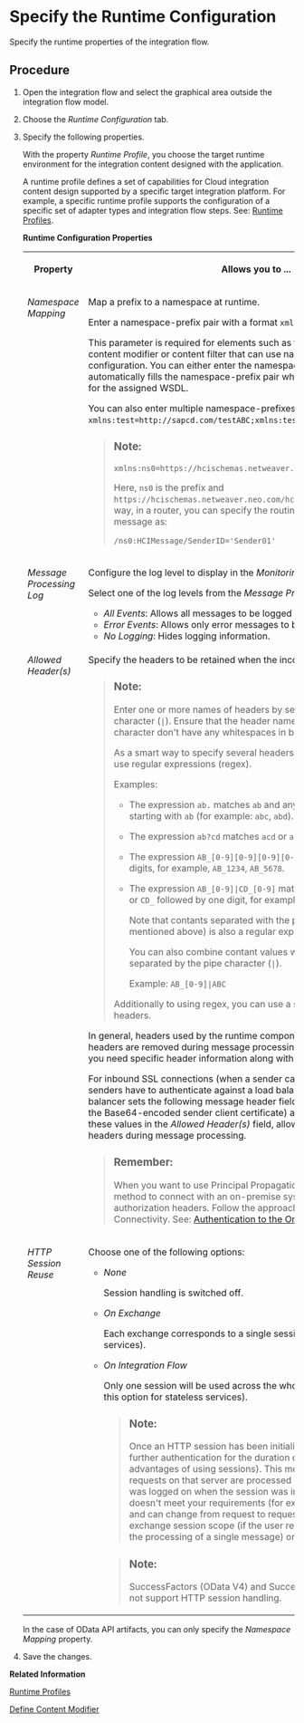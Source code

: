 <!-- loio0c1c96e50ff340869090469d260976f3 -->

# Specify the Runtime Configuration

Specify the runtime properties of the integration flow.



## Procedure

1.  Open the integration flow and select the graphical area outside the integration flow model.

2.  Choose the *Runtime Configuration* tab.

3.  Specify the following properties.

    With the property *Runtime Profile*, you choose the target runtime environment for the integration content designed with the application.

    A runtime profile defines a set of capabilities for Cloud integration content design supported by a specific target integration platform. For example, a specific runtime profile supports the configuration of a specific set of adapter types and integration flow steps. See: [Runtime Profiles](IntegrationSettings/runtime-profiles-8007daa.md).

    **Runtime Configuration Properties**


    <table>
    <tr>
    <th valign="top">

    Property


    
    </th>
    <th valign="top">

    Allows you to ...


    
    </th>
    </tr>
    <tr>
    <td valign="top">
    
    *Namespace Mapping* 


    
    </td>
    <td valign="top">
    
    Map a prefix to a namespace at runtime.

    Enter a namespace-prefix pair with a format `xmlns:<prefix>=<namespace>`.

    This parameter is required for elements such as the content-based router, content modifier or content filter that can use namespaces in their configuration. You can either enter the namespace-prefix pair or the tool automatically fills the namespace-prefix pair whenever a lookup is performed for the assigned WSDL.

    You can also enter multiple namespace-prefixes as shown in the example: `xmlns:test=http://sapcd.com/testABC;xmlns:test2=http://sapcd.com/testPQR`.

    > ### Note:  
    > `xmlns:ns0=https://hcischemas.netweaver.neo.com/hciflow`
    > 
    > Here, `ns0` is the prefix and `https://hcischemas.netweaver.neo.com/hciflow` is the namespace. That way, in a router, you can specify the routing condition for an XML message as:
    > 
    > ```
    > /ns0:HCIMessage/SenderID='Sender01'
    > ```


    
    </td>
    </tr>
    <tr>
    <td valign="top">
    
    *Message Processing Log* 


    
    </td>
    <td valign="top">
    
    Configure the log level to display in the *Monitoring* editor.

    Select one of the log levels from the *Message Processing Log* dropdown.

    -   *All Events*: Allows all messages to be logged and displayed.
    -   *Error Events*: Allows only error messages to be logged and displayed.
    -   *No Logging*: Hides logging information.


    
    </td>
    </tr>
    <tr>
    <td valign="top">
    
    *Allowed Header\(s\)* 


    
    </td>
    <td valign="top">
    
    Specify the headers to be retained when the incoming message is processed.

    > ### Note:  
    > Enter one or more names of headers by separating them with the pipe character \(`|`\). Ensure that the header names separated with the pipe character don't have any whitespaces in between.
    > 
    > As a smart way to specify several headers with similar names, you can use regular expressions \(regex\).
    > 
    > Examples:
    > 
    > -   The expression `ab.` matches `ab` and any three-character string starting with `ab` \(for example: `abc`, `abd`\).
    > 
    > -   The expression `ab?cd` matches `acd` or `abcd`.
    > 
    > -   The expression `AB_[0-9][0-9][0-9][0-9]` matches `AB_` followed by 4 digits, for example, `AB_1234`, `AB_5678`.
    > 
    > -   The expression `AB_[0-9]|CD_[0-9]` matches `AB_` followed by one digit or `CD_` followed by one digit, for example: `AB_1`, `AB_2`, `CD_9`.
    > 
    >     Note that contants separated with the pipe character \(`|`\) \(as mentioned above\) is also a regular expression.
    > 
    >     You can also combine contant values with regular expressions, separated by the pipe character \(`|`\).
    > 
    >     Example: `AB_[0-9]|ABC`
    > 
    > 
    > Additionally to using regex, you can use a single wildcard \(`*`\) to allow all headers.

    In general, headers used by the runtime components are retained and other headers are removed during message processing. This field is useful when you need specific header information along with the message body.

    For inbound SSL connections \(when a sender calls SAP Cloud Integration\), senders have to authenticate against a load balancer component. The load balancer sets the following message header fields: `SSL_CLIENT_CERT` \(contains the Base64-encoded sender client certificate\) and `SSL_CLIENT_USER`. Entering these values in the *Allowed Header\(s\)* field, allows you to forward these headers during message processing.

    > ### Remember:  
    > When you want to use Principal Propagation as the authentication method to connect with an on-premise system, don't pass any authorization headers. Follow the approach recommended by SAP BTP Connectivity. See: [Authentication to the On-Premise System](https://help.sap.com/docs/CP_CONNECTIVITY/cca91383641e40ffbe03bdc78f00f681/67b0b94f09f2446598787eea0855e56b.html).


    
    </td>
    </tr>
    <tr>
    <td valign="top">
    
    *HTTP Session Reuse* 


    
    </td>
    <td valign="top">
    
    Choose one of the following options:

    -   *None*

        Session handling is switched off.

    -   *On Exchange*

        Each exchange corresponds to a single session \(use this option for stateful services\).

    -   *On Integration Flow*

        Only one session will be used across the whole integration flow \(only use this option for stateless services\).

        > ### Note:  
        > Once an HTTP session has been initialized, there is usually no further authentication for the duration of the session \(one of the advantages of using sessions\). This means that all further HTTP requests on that server are processed in the context of the user that was logged on when the session was initialized. If this behavior doesn't meet your requirements \(for example, the user is dynamic and can change from request to request\), you can select either an exchange session scope \(if the user remains the same for at least the processing of a single message\) or no session.

        > ### Note:  
        > SuccessFactors \(OData V4\) and SuccessFactors \(REST\) adapters do not support HTTP session handling.



    
    </td>
    </tr>
    </table>
    
    In the case of OData API artifacts, you can only specify the *Namespace Mapping* property.

4.  Save the changes.


**Related Information**  


[Runtime Profiles](IntegrationSettings/runtime-profiles-8007daa.md "Cloud Integration allows you to use integration content for different target integration platforms. Accordingly, different runtime profiles are available to adapt the user interface of the integration content designer to the specifications and capabilities of the target integration platform.")

[Define Content Modifier](define-content-modifier-8f04a70.md "")

